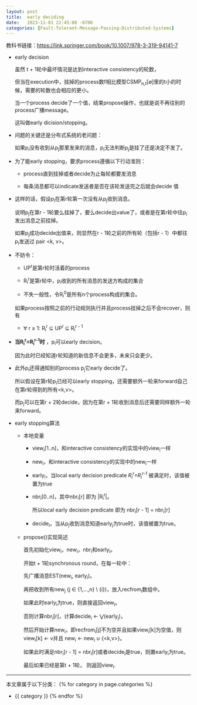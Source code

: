 ```yaml
---
layout: post
title:  early deciding
date:   2023-11-01 22:45:00 -0700
categories: [Fault-Tolerant-Message-Passing-Distributed-Systems]
---
```


教科书链接：<https://link.springer.com/book/10.1007/978-3-319-94141-7>

- early decision

    虽然 t + 1轮中最坏情况是达到interactive consistency的轮数，
    
    但当在execution中，挂掉的process数f相比模型CSMP<sub>n,t</sub>[&empty;]里的t小的时候，需要的轮数也会相应的更小。

    当一个process decide了一个值，结束propose操作，也就是说不再往别的process广播message。

    这叫做early dicision/stopping。

- 问题的关键还是分布式系统的老问题：

    如果p<sub>i</sub>没有收到从p<sub>j</sub>那里发来的消息，p<sub>i</sub>无法判断p<sub>j</sub>是挂了还是决定不发了。

- 为了能early stopping，要求process遵循以下行动准则：

    - process直到挂掉或者decide为止每轮都要发消息

    - 每条消息都可以indicate发送者是否在该轮发送完之后就会decide 值

- 这样的话，假设p<sub>i</sub>在第r轮第一次没有从p<sub>j</sub>收到消息。

    说明p<sub>j</sub>在第r - 1轮要么挂掉了，要么decide出value了，或者是在第r轮中往p<sub>i</sub>发出消息之前挂掉。

    如果p<sub>j</sub>成功decide出值来，则显然在r - 1轮之前的所有轮（包括r - 1）中都往p<sub>i</sub>发送过 pair <k, v>。

- 不妨令：

    - UP<sup>r</sup>是第r轮时活着的process

    - R<sub>i</sub><sup>r</sup>是第r轮中，p<sub>i</sub>收到的所有消息的发送方构成的集合

    - 不失一般性，令R<sub>i</sub><sup>0</sup>是所有n个process构成的集合。

    如果process按照之前的行动规则执行并且process挂掉之后不会recover，则有

    - &forall; r &ge; 1: R<sub>i</sub><sup>r</sup> &sube; UP<sup>r</sup> &sube; R<sub>i</sub><sup>r - 1</sup>

- **当R<sub>i</sub><sup>r</sup>=R<sub>i</sub><sup>r-1</sup>时** ，p<sub>i</sub>可以early decision。

    因为此时已经知道r轮知道的新信息不会更多，未来只会更少。

- 此外p<sub>i</sub>还得通知别的process p<sub>j</sub>它early decide了。

    所以假设在第r轮p<sub>i</sub>已经可以early stopping，还需要额外一轮来forward自己在第r轮得到的所有<k,v>。

    而p<sub>j</sub>可以在第r + 2轮decide，因为在第r + 1轮收到消息后还需要同样额外一轮来forward。

- early stopping算法

    - 本地变量

        - view<sub>i</sub>[1..n]，和interactive consistency的实现中的view<sub>i</sub>一样

        - new<sub>i</sub>，和interactive consistency的实现中的new<sub>i</sub>一样

        - early<sub>i</sub>，当local early decision predicate *R<sub>i</sub><sup>r</sup>=R<sub>i</sub><sup>r-1</sup>* 被满足时，该值被置为true

        - nbr<sub>i</sub>[0..n]，其中nbr<sub>i</sub>[r] 即为 \|R<sub>i</sub><sup>r</sup>\|。

            所以local early decision predicate 即为 nbr<sub>i</sub>[r - 1] = nbr<sub>i</sub>[r]

        - decide<sub>i</sub>，当从p<sub>j</sub>收到消息知道early<sub>j</sub>为true时，该值被置为true。

    - propose()实现简述

        首先初始化view<sub>i</sub>，new<sub>i</sub>，nbr<sub>i</sub>和early<sub>i</sub>。

        开始t + 1轮synchronous round，在每一轮中：

        先广播消息EST(new<sub>i</sub>, early<sub>i</sub>)。

        再把收到所有new<sub>j</sub> (j &isin; {1,...,n} \ {i})，放入recfrom<sub>i</sub>数组中。

        如果此时early<sub>i</sub>为true，则直接返回view<sub>i</sub>。

        否则计算nbr<sub>i</sub>[r]，计算decide<sub>i</sub> &larr; &#x22C1;(early<sub>j</sub>)，

        然后开始计算new<sub>i</sub>，即recfrom<sub>i</sub>[j]不为空并且如果view<sub>i</sub>[k]为空值，则view<sub>i</sub>[k] &larr; v并且 new<sub>i</sub> &larr; new<sub>i</sub> &cup; {<k,v>}。

        如果此时满足nbr<sub>i</sub>[r - 1] = nbr<sub>i</sub>[r]或者decide<sub>i</sub>是true，则置early<sub>i</sub>为true。

        最后如果已经是第t + 1轮， 则返回view<sub>i</sub>.




---
本文章属于以下分类：
{% for category in page.categories %}
- {{ category }}
{% endfor %}